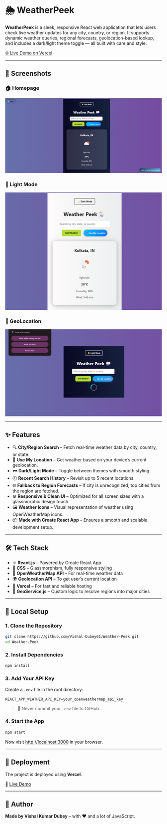 
# 🌦️ WeatherPeek

**WeatherPeek** is a sleek, responsive React web application that lets users check live weather updates for any city, country, or region. It supports dynamic weather queries, regional forecasts, geolocation-based lookup, and includes a dark/light theme toggle — all built with care and style.

[🌐 Live Demo on Vercel](https://vercel.com/vishal-dubey01s-projects/weather-peek/C6w2nf9nfjE6VqbBjm3VbjkvDnc5)

---

## 📸 Screenshots

### 🏠 Homepage

![Screenshot of WeatherPeek homepage in dark mode](screenshots/DarkMode.png)

### 🌙 Light Mode

![Light Mode](screenshots/LightMode.png)

### 📍 GeoLocation

![Location Fetch](screenshots/UseMyLocation.png)

---

## ✨ Features

- 🔍 **City/Region Search** – Fetch real-time weather data by city, country, or state.
- 📍 **Use My Location** – Get weather based on your device’s current geolocation.
- 🕶️ **Dark/Light Mode** – Toggle between themes with smooth styling.
- 🕘 **Recent Search History** – Revisit up to 5 recent locations.
- 🌐 **Fallback to Region Forecasts** – If city is unrecognized, top cities from the region are fetched.
- ⚙️ **Responsive & Clean UI** – Optimized for all screen sizes with a glassmorphic design touch.
- 🖼️ **Weather Icons** – Visual representation of weather using OpenWeatherMap icons.
- 📦 **Made with Create React App** – Ensures a smooth and scalable development setup.

---

## 🛠 Tech Stack

- ⚛️ **React.js** – Powered by Create React App
- 🎨 **CSS** – Glassmorphism, fully responsive styling
- 📡 **OpenWeatherMap API** – For real-time weather data
- 🌍 **Geolocation API** – To get user’s current location
- 🚀 **Vercel** – For fast and reliable hosting
- 🧠 **GeoService.js** – Custom logic to resolve regions into major cities

---

## 🧪 Local Setup

### 1. Clone the Repository

```bash
git clone https://github.com/Vishal-Dubey01/Weather-Peek.git
cd Weather-Peek
```

### 2. Install Dependencies

```bash
npm install
```

### 3. Add Your API Key

Create a `.env` file in the root directory:

```env
REACT_APP_WEATHER_API_KEY=your_openweathermap_api_key
```

> 🔐 Never commit your `.env` file to GitHub.

### 4. Start the App

```bash
npm start
```

Now visit [http://localhost:3000](http://localhost:3000) in your browser.

---

## 🚀 Deployment

The project is deployed using **Vercel**.

🔗 [Live Demo](https://vercel.com/vishal-dubey01s-projects/weather-peek/C6w2nf9nfjE6VqbBjm3VbjkvDnc5)

---

## 🙌 Author

**Made by Vishal Kumar Dubey** – with ❤️ and a lot of JavaScript.
